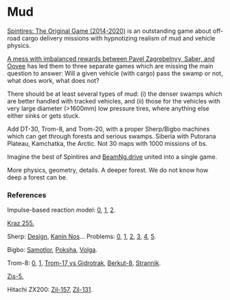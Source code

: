 # Mud

[Spintires: The Original Game (2014-2020)](https://en.wikipedia.org/wiki/Spintires) is an outstanding game about off-road cargo delivery missions with hypnotizing realism of mud and vehicle physics.

[A mess with imbalanced rewards between Pavel Zagrebelnyy, Saber, and Oovee](https://www.ign.com/articles/stuck-in-the-mud-how-a-tiny-beloved-driving-game-sparked-a-bizarre-decade-long-feud) has led them to three separate games which are missing the main question to answer: Will a given vehicle (with cargo) pass the swamp or not, what does work, what does not?

There should be at least several types of mud: (i) the denser swamps which are better handled with tracked vehicles, and (ii) those for the vehicles with very large diameter (>1600mm) low pressure tires, where anything else either sinks or gets stuck. 

Add DT-30, Trom-8, and Trom-20, with a proper Sherp/Bigbo machines which can get through forests and serious swamps. Siberia with Putorana Plateau, Kamchatka, the Arctic. Not 30 maps with 1000 missions of bs.

Imagine the best of Spintires and [BeamNg.drive](https://en.wikipedia.org/wiki/BeamNG.drive) united into a single game.

More physics, geometry, details. A deeper forest. We do not know how deep a forest can be.

### References

Impulse-based reaction model: [0](https://en.wikipedia.org/wiki/Collision_response), [1](https://www.amazon.com/Game-Physics-David-H-Eberly/dp/0123749034), [2](https://github.com/RandyGaul/qu3e).

[Kraz 255.](https://www.youtube.com/watch?v=K32NTMG84jo)

Sherp: [Design](https://www.youtube.com/watch?v=hoxGce9LDVQ&list=PL9UZ_h6ShM5dVCKrNzDnAsz0eknPRNi6G&t=1192s), [Kanin Nos](https://youtu.be/8IF5N4H7elw?t=828)... Problems: [0](https://youtu.be/S37aN1gaabQ?t=2315), [1](https://youtu.be/e-xtksKQo64?t=882), [2](https://youtu.be/0-q9k7oy3QA?t=1007), [3](https://youtu.be/0-q9k7oy3QA?t=343), [4](https://youtu.be/zq6XnDe_ATo), [5](https://youtu.be/fqjXPQXjRqM?t=976). 

Bigbo: [Samotlor](https://www.youtube.com/watch?v=w0yJkJ5K__Y&list=PLD5JHy8TEu9SDxSSybruTJqr8hgCQnPHM&index=6), [Poksha](https://www.youtube.com/watch?v=KJN5_TWnsnI), [Volga](https://www.youtube.com/watch?v=ZyFh5cNKCkA).

Trom-8: [0](https://www.youtube.com/watch?v=yDb3nC5YBv4), [1](https://youtu.be/U7GRv93y7pg?list=PLxE_9KIBdgJSMtKAdgxdrMRXnzp-lbt4V&t=34), [Trom-17 vs Gidrotrak](https://youtu.be/omoPuuvd_yg?t=412), [Berkut-8](https://youtu.be/qblfZ63LBrI?t=430), [Strannik](https://www.youtube.com/watch?v=JetpPhwi0ns).

[Zis-5.](https://youtu.be/GqUkmErQBX8?t=635)

Hitachi ZX200: [Zil-157](https://youtu.be/6p9LF0rTlkc?t=1019), [Zil-131](https://www.youtube.com/watch?v=SDhtv-yBvks).
